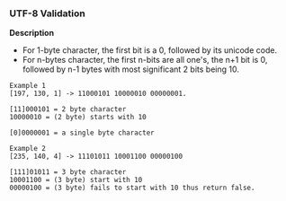 ### UTF-8 Validation

**Description**
- For 1-byte character, the first bit is a 0, followed by its unicode code.
- For n-bytes character, the first n-bits are all one's, the n+1 bit is 0, followed by n-1 bytes with most significant 2 bits being 10.

```
Example 1
[197, 130, 1] -> 11000101 10000010 00000001.

[11]000101 = 2 byte character   
10000010 = (2 byte) starts with 10 

[0]0000001 = a single byte character 
```

```
Example 2 
[235, 140, 4] -> 11101011 10001100 00000100

[111]01011 = 3 byte character 
10001100 = (3 byte) start with 10 
00000100 = (3 byte) fails to start with 10 thus return false. 
```
